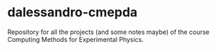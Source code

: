 # dalessandro-cmepda
Repository for all the projects (and some notes maybe) of the course Computing Methods for Experimental Physics.

